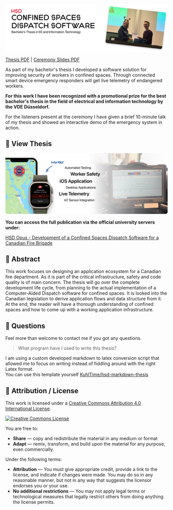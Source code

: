 <p align="center">
  <img src="assets/Banner.png" alt="Banner" max-height="220px">
</p>

[Thesis PDF](https://opus4.kobv.de/opus4-hs-duesseldorf/frontdoor/deliver/index/docId/3757/file/Thesis-v20221005_201531.pdf) | [Ceremony Slides PDF](https://raw.githubusercontent.com/KuhlTime/bachelors-thesis/main/slides/VDE%20Presentation%208-Dec-2022.pdf)

As part of my bachelor's thesis I developed a software solution for improving security of workers in confined spaces. Through connected smart device emergency responders will get live telemetry of endangered workers.

**For this work I have been recognized with a promotional prize for the best bachelor's thesis in the field of electrical and information technology by the VDE Düsseldorf.**

For the listeners present at the ceremony I have given a brief 10-minute talk of my thesis and showed an interactive demo of the emergency system in action.

## 📄 View Thesis

<p align="center">
  <a href="https://opus4.kobv.de/opus4-hs-duesseldorf/frontdoor/index/index/docId/3757" target="_blank">
    <img src="assets/Preview.png" alt="Banner" max-height="220px">
  </a>
</p>

**You can access the full publication via the official university servers under:**

[HSD Opus - Development of a Confined Spaces Dispatch Software for a Canadian Fire Brigade](https://opus4.kobv.de/opus4-hs-duesseldorf/frontdoor/index/index/docId/3757)

## 🔖 Abstract

This work focuses on designing an application ecosystem for a Canadian fire department. As it is part of the critical infrastructure, safety and code quality is of main concern. The thesis will go over the complete development life cycle, from planning to the actual implementation of a Computer-Aided Dispatch software for confined spaces.
It is looked into the Canadian legislation to derive application flows and data structure from it. At the end, the reader will have a thorough understanding of confined spaces and how to come up with a working application infrastructure.

## 🙋 Questions

Feel more than welcome to contact me if you got any questions.

> What program have I used to write this thesis?

I am using a custom developed markdown to latex conversion script that allowed me to focus on writing instead of fiddling around with the right Latex format.<br>
You can use this template yourself [KuhlTime/hsd-markdown-thesis](https://github.com/KuhlTime/hsd-markdown-thesis)

## 📣 Attribution / License

This work is licensed under a <a rel="license" href="http://creativecommons.org/licenses/by/4.0/">Creative Commons Attribution 4.0 International License</a>.

<a rel="license" href="http://creativecommons.org/licenses/by/4.0/"><img alt="Creative Commons License" style="border-width:0" src="https://i.creativecommons.org/l/by/4.0/88x31.png" /></a>

You are free to:

- **Share** — copy and redistribute the material in any medium or format
- **Adapt** — remix, transform, and build upon the material for any purpose, even commercially. 

Under the following terms:

- **Attribution** — You must give appropriate credit, provide a link to the license, and indicate if changes were made. You may do so in any reasonable manner, but not in any way that suggests the licensor endorses you or your use. 
- **No additional restrictions** — You may not apply legal terms or technological measures that legally restrict others from doing anything the license permits. 
